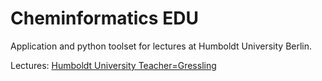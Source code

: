 # Cheminformatics EDU
 
Application and python toolset for lectures at Humboldt University Berlin.

Lectures: [Humboldt University Teacher=Gressling](https://module.informatik.hu-berlin.de/?teacher=Gressling)
